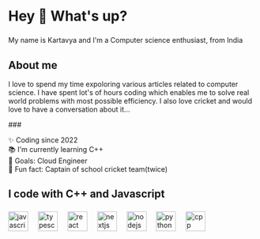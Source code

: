 <h1 align="left">Hey 👋 What's up?</h1>

###

<p align="left">My name is Kartavya and I'm a Computer science enthusiast, from India</p>

###

<h2 align="left">About me</h2>
<p>I love to spend my time expoloring various articles related to computer science. I have spent lot's of hours coding which enables me to solve real world problems with most possible efficiency. I also love cricket and would love to have a conversation about it...</p>
###

<p align="left">✨ Coding since 2022<br>📚 I'm currently learning C++<br>🎯 Goals: Cloud Engineer<br>🎲 Fun fact: Captain of school cricket team(twice)</p>

###

<h2 align="left">I code with C++ and Javascript</h2>

###

<div align="left">
  <img src="https://cdn.jsdelivr.net/gh/devicons/devicon/icons/javascript/javascript-original.svg" height="40" alt="javascript logo"  />
  <img width="12" />
  <img src="https://cdn.jsdelivr.net/gh/devicons/devicon/icons/typescript/typescript-original.svg" height="40" alt="typescript logo"  />
  <img width="12" />
  <img src="https://cdn.jsdelivr.net/gh/devicons/devicon/icons/react/react-original.svg" height="40" alt="react logo"  />
  <img width="12" />
  <img src="https://cdn.jsdelivr.net/gh/devicons/devicon/icons/nextjs/nextjs-original.svg" height="40" alt="nextjs logo"  />
  <img width="12" />
  <img src="https://cdn.jsdelivr.net/gh/devicons/devicon/icons/nodejs/nodejs-original.svg" height="40" alt="nodejs logo"  />
  <img width="12" />
  <img src="https://cdn.jsdelivr.net/gh/devicons/devicon/icons/python/python-original.svg" height="40" alt="python logo"  />
  <img width="12" />
  <img src="https://cdn.jsdelivr.net/gh/devicons/devicon/icons/c++/c++-original.svg" height="40" alt="cpp logo"  />

</div>

###